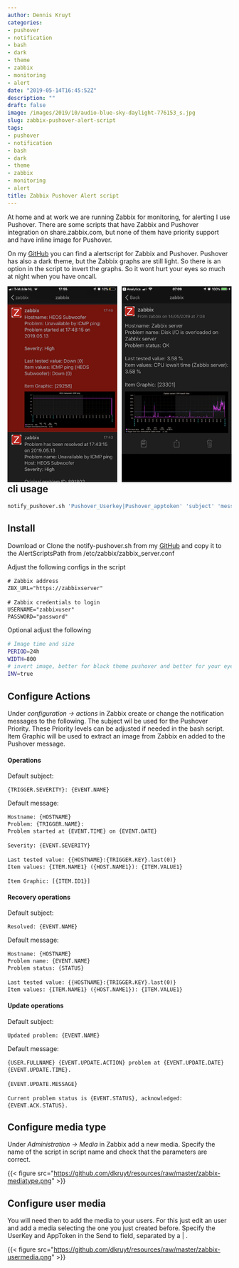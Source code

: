 ```yaml
---
author: Dennis Kruyt
categories:
- pushover
- notification
- bash
- dark
- theme
- zabbix
- monitoring
- alert
date: "2019-05-14T16:45:52Z"
description: ""
draft: false
image: /images/2019/10/audio-blue-sky-daylight-776153_s.jpg
slug: zabbix-pushover-alert-script
tags:
- pushover
- notification
- bash
- dark
- theme
- zabbix
- monitoring
- alert
title: Zabbix Pushover Alert script
---
```



At home and at work we are running Zabbix for monitoring, for alerting I use Pushover. There are some scripts that have Zabbix and Pushover integration on share.zabbix.com, but none of them have priority support and have inline image for Pushover.

On my [GitHub](https://github.com/dkruyt/zabbix-pushover) you can find a alertscript for Zabbix and Pushover. Pushover has also a dark theme, but the Zabbix graphs are still light. So there is an option in the script to invert the graphs. So it wont hurt your eyes so much at night when you have oncall.

<div class="container">
    <div style="float:left;width:49%">
	    <img src="https://github.com/dkruyt/resources/raw/master/pushover_ios_small01.png">
    </div>
    <div style="float:right;width:49%">
	    <img src="https://github.com/dkruyt/resources/raw/master/pushover_ios_small03.png">
    </div>
</div>



## cli usage

```bash
notify_pushover.sh 'Pushover_Userkey|Pushover_apptoken' 'subject' 'message'

```

## Install

Download or Clone the notify-pushover.sh from my [GitHub](https://github.com/dkruyt/zabbix-pushover) and copy it  to the AlertScriptsPath from /etc/zabbix/zabbix_server.conf

Adjust the following configs in the script

```
# Zabbix address
ZBX_URL="https://zabbixserver"

# Zabbix credentials to login
USERNAME="zabbixuser"
PASSWORD="password"

```

Optional adjust the following

```bash
# Image time and size
PERIOD=24h
WIDTH=800
# invert image, better for black theme pushover and better for your eyes at night.
INV=true

```

## Configure Actions

Under _configuration -> actions_ in Zabbix create or change the notification messages to the following. The subject wil be used for the Pushover Priority. These Priority levels can be adjusted if needed in the bash script. Item Graphic will be used to extract an image from Zabbix en added to the Pushover message.

#### Operations

Default subject:

```
{TRIGGER.SEVERITY}: {EVENT.NAME}

```

Default message:

```
Hostname: {HOSTNAME}
Problem: {TRIGGER.NAME}:
Problem started at {EVENT.TIME} on {EVENT.DATE}

Severity: {EVENT.SEVERITY}

Last tested value: {{HOSTNAME}:{TRIGGER.KEY}.last(0)}
Item values: {ITEM.NAME1} ({HOST.NAME1}): {ITEM.VALUE1}

Item Graphic: [{ITEM.ID1}]

```

#### Recovery operations

Default subject:

```
Resolved: {EVENT.NAME}

```

Default message:

```
Hostname: {HOSTNAME}
Problem name: {EVENT.NAME}
Problem status: {STATUS}

Last tested value: {{HOSTNAME}:{TRIGGER.KEY}.last(0)}
Item values: {ITEM.NAME1} ({HOST.NAME1}): {ITEM.VALUE1}

```

#### Update operations

Default subject:

```
Updated problem: {EVENT.NAME}

```

Default message:

```
{USER.FULLNAME} {EVENT.UPDATE.ACTION} problem at {EVENT.UPDATE.DATE} {EVENT.UPDATE.TIME}.

{EVENT.UPDATE.MESSAGE}

Current problem status is {EVENT.STATUS}, acknowledged: {EVENT.ACK.STATUS}.

```

## Configure media type

Under _Administration -> Media_ in Zabbix add a new media. Specify the name of the script in script name and check that the parameters are correct.

{{< figure src="https://github.com/dkruyt/resources/raw/master/zabbix-mediatype.png" >}}

## Configure user media

You will need then to add the media to your users. For this just edit an user and add a media selecting the one you just created before. Specify the UserKey and AppToken in the Send to field, separated by a | .

{{< figure src="https://github.com/dkruyt/resources/raw/master/zabbix-usermedia.png" >}}

